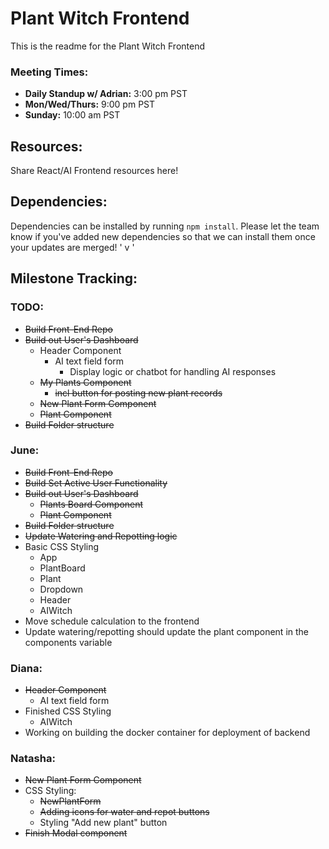 # Plant Witch Frontend
This is the readme for the Plant Witch Frontend <br>

### Meeting Times:

* **Daily Standup w/ Adrian:** 3:00 pm PST
* **Mon/Wed/Thurs:** 9:00 pm PST
* **Sunday:** 10:00 am PST
## Resources:
Share React/AI Frontend resources here!

## Dependencies:
Dependencies can be installed by running `npm install`. Please let the team know if you've added new dependencies so that we can install them once your updates are merged! ' v  '

## Milestone Tracking:
### TODO:
- ~~Build Front-End Repo~~
- ~~Build out User's Dashboard~~
  - Header Component
    - AI text field form
      - Display logic or chatbot for handling AI responses
  - ~~My Plants Component~~
    - ~~incl button for posting new plant records~~
  - ~~New Plant Form Component~~
  - ~~Plant Component~~
- ~~Build Folder structure~~

### June:

- ~~Build Front-End Repo~~
- ~~Build Set Active User Functionality~~
- ~~Build out User's Dashboard~~
  - ~~Plants Board Component~~
  - ~~Plant Component~~
- ~~Build Folder structure~~
- ~~Update Watering and Repotting logic~~
- Basic CSS Styling
  - App
  - PlantBoard
  - Plant
  - Dropdown
  - Header
  - AIWitch
- Move schedule calculation to the frontend
- Update watering/repotting should update the plant component in the components variable

### Diana:
- ~~Header Component~~
  - AI text field form
- Finished CSS Styling
  - AIWitch
- Working on building the docker container for deployment of backend

### Natasha:

- ~~New Plant Form Component~~
- CSS Styling:
  - ~~NewPlantForm~~
  - ~~Adding icons for water and repot buttons~~
  - Styling "Add new plant" button
- ~~Finish Modal component~~

